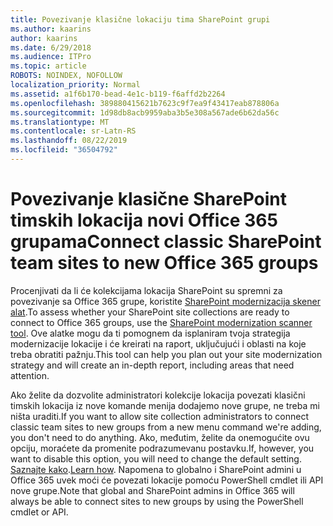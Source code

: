 ```yaml
---
title: Povezivanje klasične lokaciju tima SharePoint grupi
ms.author: kaarins
author: kaarins
ms.date: 6/29/2018
ms.audience: ITPro
ms.topic: article
ROBOTS: NOINDEX, NOFOLLOW
localization_priority: Normal
ms.assetid: a1f6b170-bead-4e1c-b119-f6affd2b2264
ms.openlocfilehash: 389880415621b7623c9f7ea9f43417eab878806a
ms.sourcegitcommit: 1d98db8acb9959aba3b5e308a567ade6b62da56c
ms.translationtype: MT
ms.contentlocale: sr-Latn-RS
ms.lasthandoff: 08/22/2019
ms.locfileid: "36504792"
---
```

# <a name="connect-classic-sharepoint-team-sites-to-new-office-365-groups"></a><span data-ttu-id="97a02-102">Povezivanje klasične SharePoint timskih lokacija novi Office 365 grupama</span><span class="sxs-lookup"><span data-stu-id="97a02-102">Connect classic SharePoint team sites to new Office 365 groups</span></span>

<span data-ttu-id="97a02-103">Procenjivati da li će kolekcijama lokacija SharePoint su spremni za povezivanje sa Office 365 grupe, koristite [SharePoint modernizacija skener alat](https://go.microsoft.com/fwlink/?linkid=873066).</span><span class="sxs-lookup"><span data-stu-id="97a02-103">To assess whether your SharePoint site collections are ready to connect to Office 365 groups, use the [SharePoint modernization scanner tool](https://go.microsoft.com/fwlink/?linkid=873066).</span></span> <span data-ttu-id="97a02-104">Ove alatke mogu da ti pomognem da isplaniram tvoja strategija modernizacije lokacije i će kreirati na raport, uključujući i oblasti na koje treba obratiti pažnju.</span><span class="sxs-lookup"><span data-stu-id="97a02-104">This tool can help you plan out your site modernization strategy and will create an in-depth report, including areas that need attention.</span></span>
  
<span data-ttu-id="97a02-105">Ako želite da dozvolite administratori kolekcije lokacija povezati klasični timskih lokacija iz nove komande menija dodajemo nove grupe, ne treba mi ništa uraditi.</span><span class="sxs-lookup"><span data-stu-id="97a02-105">If you want to allow site collection administrators to connect classic team sites to new groups from a new menu command we're adding, you don't need to do anything.</span></span> <span data-ttu-id="97a02-106">Ako, međutim, želite da onemogućite ovu opciju, moraćete da promenite podrazumevanu postavku.</span><span class="sxs-lookup"><span data-stu-id="97a02-106">If, however, you want to disable this option, you will need to change the default setting.</span></span> <span data-ttu-id="97a02-107">[Saznajte kako](https://go.microsoft.com/fwlink/?linkid=2004316).</span><span class="sxs-lookup"><span data-stu-id="97a02-107">[Learn how](https://go.microsoft.com/fwlink/?linkid=2004316).</span></span> <span data-ttu-id="97a02-108">Napomena to globalno i SharePoint admini u Office 365 uvek moći će povezati lokacije pomoću PowerShell cmdlet ili API nove grupe.</span><span class="sxs-lookup"><span data-stu-id="97a02-108">Note that global and SharePoint admins in Office 365 will always be able to connect sites to new groups by using the PowerShell cmdlet or API.</span></span>
  

